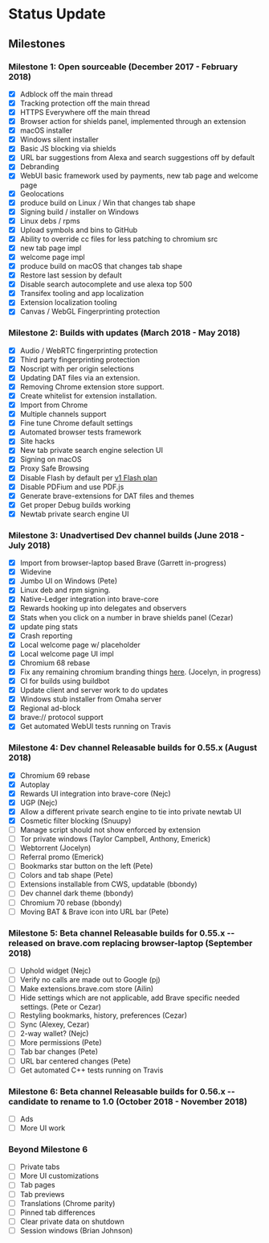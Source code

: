 # Status Update

## Milestones

### Milestone 1: Open sourceable (December 2017 - February 2018)
- [x] Adblock off the main thread
- [x] Tracking protection off the main thread
- [x] HTTPS Everywhere off the main thread
- [x] Browser action for shields panel, implemented through an extension
- [x] macOS installer
- [x] Windows silent installer
- [x] Basic JS blocking via shields
- [x] URL bar suggestions from Alexa and search suggestions off by default
- [x] Debranding
- [x] WebUI basic framework used by payments, new tab page and welcome page
- [x] Geolocations
- [x] produce build on Linux / Win that changes tab shape
- [x] Signing build / installer on Windows
- [x] Linux debs / rpms
- [x] Upload symbols and bins to GitHub
- [x] Ability to override cc files for less patching to chromium src
- [x] new tab page impl
- [x] welcome page impl
- [x] produce build on macOS that changes tab shape
- [x] Restore last session by default
- [x] Disable search autocomplete and use alexa top 500
- [x] Transifex tooling and app localization
- [x] Extension localization tooling
- [x] Canvas / WebGL Fingerprinting protection

### Milestone 2: Builds with updates (March 2018 - May 2018)

- [x] Audio / WebRTC fingerprinting protection
- [x] Third party fingerprinting protection
- [x] Noscript with per origin selections
- [x] Updating DAT files via an extension.
- [x] Removing Chrome extension store support.
- [x] Create whitelist for extension installation.
- [x] Import from Chrome
- [x] Multiple channels support
- [x] Fine tune Chrome default settings
- [x] Automated browser tests framework
- [x] Site hacks
- [x] New tab private search engine selection UI
- [x] Signing on macOS
- [x] Proxy Safe Browsing
- [x] Disable Flash by default per [v1 Flash plan](https://github.com/brave/brave-browser/issues/30)
- [x] Disable PDFium and use PDF.js
- [x] Generate brave-extensions for DAT files and themes
- [x] Get proper Debug builds working
- [x] Newtab private search engine UI

### Milestone 3: Unadvertised Dev channel builds (June 2018 - July 2018)

- [x] Import from browser-laptop based Brave (Garrett in-progress)
- [x] Widevine
- [x] Jumbo UI on Windows (Pete)
- [x] Linux deb and rpm signing.
- [x] Native-Ledger integration into brave-core
- [x] Rewards hooking up into delegates and observers
- [x] Stats when you click on a number in brave shields panel (Cezar)
- [x] update ping stats
- [x] Crash reporting
- [x] Local welcome page w/ placeholder
- [x] Local welcome page UI impl
- [x] Chromium 68 rebase
- [x] Fix any remaining chromium branding things [here](https://github.com/brave/brave-browser/issues/212).  (Jocelyn, in progress)
- [x] CI for builds using buildbot
- [x] Update client and server work to do updates
- [x] Windows stub installer from Omaha server
- [x] Regional ad-block
- [x] brave:// protocol support
- [x] Get automated WebUI tests running on Travis

### Milestone 4: Dev channel Releasable builds for 0.55.x (August 2018)

- [x] Chromium 69 rebase
- [x] Autoplay
- [x] Rewards UI integration into brave-core (Nejc)
- [x] UGP (Nejc)
- [x] Allow a different private search engine to tie into private newtab UI
- [x] Cosmetic filter blocking (Snuupy)
- [ ] Manage script should not show enforced by extension
- [ ] Tor private windows (Taylor Campbell, Anthony, Emerick)
- [ ] Webtorrent (Jocelyn)
- [ ] Referral promo (Emerick)
- [ ] Bookmarks star button on the left (Pete)
- [ ] Colors and tab shape (Pete)
- [ ] Extensions installable from CWS, updatable (bbondy)
- [ ] Dev channel dark theme (bbondy)
- [ ] Chromium 70 rebase (bbondy)
- [ ] Moving BAT & Brave icon into URL bar (Pete)

### Milestone 5: Beta channel Releasable builds for 0.55.x -- released on brave.com replacing browser-laptop (September 2018)

- [ ] Uphold widget (Nejc)
- [ ] Verify no calls are made out to Google (pj)
- [ ] Make extensions.brave.com store (Ailin)
- [ ] Hide settings which are not applicable, add Brave specific needed settings. (Pete or Cezar)
- [ ] Restyling bookmarks, history, preferences (Cezar)
- [ ] Sync (Alexey, Cezar)
- [ ] 2-way wallet? (Nejc)
- [ ] More permissions (Pete)
- [ ] Tab bar changes (Pete)
- [ ] URL bar centered changes (Pete)
- [ ] Get automated C++ tests running on Travis

### Milestone 6: Beta channel Releasable builds for 0.56.x -- candidate to rename to 1.0 (October 2018 - November 2018)

- [ ] Ads
- [ ] More UI work

### Beyond Milestone 6

- [ ] Private tabs
- [ ] More UI customizations
- [ ] Tab pages
- [ ] Tab previews
- [ ] Translations (Chrome parity)
- [ ] Pinned tab differences
- [ ] Clear private data on shutdown
- [ ] Session windows (Brian Johnson)
